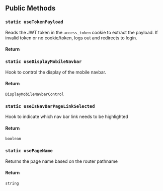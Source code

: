 ## Public Methods

### `static useTokenPayload`

Reads the JWT token in the `access_token` cookie to extract the payload. If invalid token or no cookie/token, logs out and redirects to login.

#### Return

### `static useDisplayMobileNavbar`

Hook to control the display of the mobile navbar.

#### Return

`DisplayMobileNavbarControl`

### `static useIsNavBarPageLinkSelected`

Hook to indicate which nav bar link needs to be highlighted

#### Return

`boolean`

### `static usePageName`

Returns the page name based on the router pathname

#### Return

`string`
